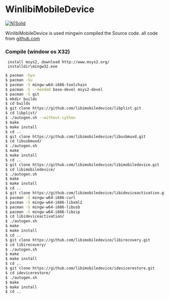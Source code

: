# WinlibiMobileDevice

[![N|Solid](https://cldup.com/dTxpPi9lDf.thumb.png)](http://blog.sina.com.cn/functiontest)

WinlibiMobileDevice is used mingwin compiled the Source code.
all code from [github.com](https://github.com/libimobiledevice)

### Compile (window os X32)

     install msys2, download http://www.msys2.org/
     installdir\mingw32.exe 

```sh
$ pacman -Syu
$ pacman -Su
$ pacman -S mingw-w64-i686-toolchain
$ pacman -S --needed base-devel msys2-devel
$ pacman -S git
$ mkdir builds
$ cd builds
$ git clone https://github.com/libimobiledevice/libplist.git
$ cd libplist/
$ ./autogen.sh --without-cython
$ make
$ make install
$ cd ..
$ git clone https://github.com/libimobiledevice/libusbmuxd.git
$ cd libusbmuxd/
$ ./autogen.sh
$ make
$ make install
$ cd ..
$ git clone https://github.com/libimobiledevice/libimobiledevice.git
$ cd libimobiledevice/
$ ./autogen.sh
$ make
$ make install
$ cd ..
$ git clone https://github.com/libimobiledevice/libideviceactivation.git
$ pacman -S mingw-w64-i686-curl
$ pacman -S mingw-w64-i686-libxml2
$ pacman -S mingw-w64-i686-libusb
$ pacman -S mingw-w64-i686-libzip
$ cd libideviceactivation/
$ ./autogen.sh
$ make
$ make install
$ cd ..
$ git clone https://github.com/libimobiledevice/libirecovery.git
$ cd libirecovery/
$ ./autogen.sh
$ make
$ make install
$ cd ..  
$ git clone https://github.com/libimobiledevice/idevicerestore.git
$ cd idevicerestore/
$ ./autogen.sh
$ make
$ make install
$ cd ..  
```

